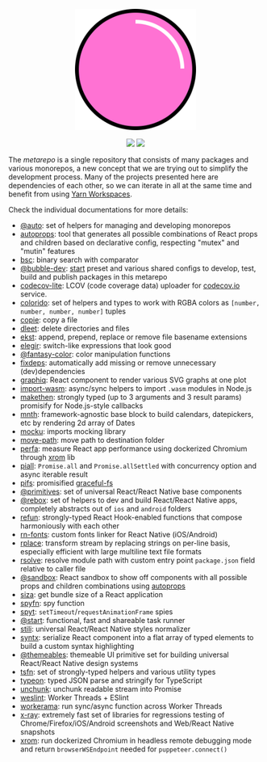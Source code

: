 <p align="center">
  <img src="logo.svg" width="240" height="240"/>
</p>

<p align="center">
  <a href="https://github.com/bubble-dev/_/actions?query=workflow%3ANode.js+event%3Apush+branch%3Amaster"><img src="https://flat.badgen.net/github/checks/bubble-dev/_/master/?label=test"/></a> <a href="https://t.me/joinchat/HEiFoBOD3u0of_nkCB6huQ"><img src="https://flat.badgen.net/badge/chat/telegram/blue"/></a>
</p>

The _metarepo_ is a single repository that consists of many packages and various monorepos, a new concept that we are trying out to simplify the development process. Many of the projects presented here are dependencies of each other, so we can iterate in all at the same time and benefit from using [Yarn Workspaces](https://classic.yarnpkg.com/en/docs/workspaces/).

Check the individual documentations for more details:

* [@auto](packages/auto): set of helpers for managing and developing monorepos
* [autoprops](packages/autoprops): tool that generates all possible combinations of React props and children based on declarative config, respecting "mutex" and "mutin" features
* [bsc](packages/bsc): binary search with comparator
* [@bubble-dev](packages/bubble-dev): [start](packages/start) preset and various shared configs to develop, test, build and publish packages in this metarepo
* [codecov-lite](packages/codecov-lite): LCOV (code coverage data) uploader for [codecov.io](https://codecov.io/) service.
* [colorido](packages/colorido): set of helpers and types to work with RGBA colors as `[number, number, number, number]` tuples
* [copie](packages/copie): copy a file
* [dleet](packages/dleet): delete directories and files
* [ekst](packages/ekst): append, prepend, replace or remove file basename extensions
* [elegir](packages/elegir): switch-like expressions that look good
* [@fantasy-color](packages/fantasy-color): color manipulation functions
* [fixdeps](packages/fixdeps): automatically add missing or remove unnecessary (dev)dependencies
* [graphiq](packages/graphiq): React component to render various SVG graphs at one plot
* [import-wasm](packages/import-wasm): async/sync helpers to import `.wasm` modules in Node.js
* [makethen](packages/makethen): strongly typed (up to 3 arguments and 3 result params) promisify for Node.js-style callbacks
* [mnth](packages/mnth): framework-agnostic base block to build calendars, datepickers, etc by rendering 2d array of Dates
* [mocku](packages/mocku): imports mocking library
* [move-path](packages/move-path): move path to destination folder
* [perfa](packages/perfa): measure React app performance using dockerized Chromium through [xrom](packages/xrom) lib
* [piall](packages/piall): `Promise.all` and `Promise.allSettled` with concurrency option and async iterable result
* [pifs](packages/pifs): promisified [graceful-fs](https://github.com/isaacs/node-graceful-fs)
* [@primitives](packages/primitives): set of universal React/React Native base components
* [@rebox](packages/rebox): set of helpers to dev and build React/React Native apps, completely abstracts out of `ios` and `android` folders
* [refun](packages/refun): strongly-typed React Hook-enabled functions that compose harmoniously with each other
* [rn-fonts](packages/rn-fonts): custom fonts linker for React Native (iOS/Android)
* [rplace](packages/rplace): transform stream by replacing strings on per-line basis, especially efficient with large multiline text file formats
* [rsolve](packages/rsolve): resolve module path with custom entry point `package.json` field relative to caller file
* [@sandbox](packages/sandbox): React sandbox to show off components with all possible props and children combinations using [autoprops](packages/autoprops)
* [siza](packages/siza): get bundle size of a React application
* [spyfn](packages/spyfn): spy function
* [spyt](packages/spyt): `setTimeout`/`requestAnimationFrame` spies
* [@start](packages/start): functional, fast and shareable task runner
* [stili](packages/stili): universal React/React Native styles normalizer
* [syntx](packages/syntx): serialize React component into a flat array of typed elements to build a custom syntax highlighting
* [@themeables](packages/themeables): themeable UI primitive set for building universal React/React Native design systems
* [tsfn](packages/tsfn): set of strongly-typed helpers and various utility types
* [typeon](packages/typeon): typed JSON parse and stringify for TypeScript
* [unchunk](packages/unchunk): unchunk readable stream into Promise
* [weslint](packages/weslint): Worker Threads + ESlint
* [workerama](packages/workerama): run sync/async function across Worker Threads
* [x-ray](packages/x-ray): extremely fast set of libraries for regressions testing of Chrome/Firefox/iOS/Android screenshots and Web/React Native snapshots
* [xrom](packages/xrom): run dockerized Chromium in headless remote debugging mode and return `browserWSEndpoint` needed for `puppeteer.connect()`
